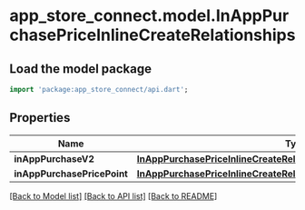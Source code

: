 # app_store_connect.model.InAppPurchasePriceInlineCreateRelationships

## Load the model package
```dart
import 'package:app_store_connect/api.dart';
```

## Properties
Name | Type | Description | Notes
------------ | ------------- | ------------- | -------------
**inAppPurchaseV2** | [**InAppPurchasePriceInlineCreateRelationshipsInAppPurchaseV2**](InAppPurchasePriceInlineCreateRelationshipsInAppPurchaseV2.md) |  | [optional] 
**inAppPurchasePricePoint** | [**InAppPurchasePriceInlineCreateRelationshipsInAppPurchasePricePoint**](InAppPurchasePriceInlineCreateRelationshipsInAppPurchasePricePoint.md) |  | [optional] 

[[Back to Model list]](../README.md#documentation-for-models) [[Back to API list]](../README.md#documentation-for-api-endpoints) [[Back to README]](../README.md)


